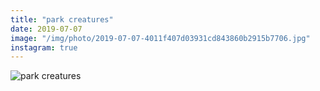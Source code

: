 ```yaml
---
title: "park creatures"
date: 2019-07-07
image: "/img/photo/2019-07-07-4011f407d03931cd843860b2915b7706.jpg"
instagram: true
---
```


![park creatures](/img/photo/2019-07-07-4011f407d03931cd843860b2915b7706.jpg)
